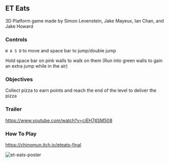 ## ET Eats ##

3D Platform game made by Simon Levenstein, Jake Mayeux, Ian Chan, and Jake Howard

### Controls ###

```W A S D``` to move and space bar to jump/double jump

Hold space bar on pink walls to walk on them (Run into green walls to gain an extra jump while in the air)

### Objectives ###

Collect pizza to earn points and reach the end of the level to deliver the pizza

### Trailer ###

https://www.youtube.com/watch?v=ciEH74SM508

### How To Play ###

https://chinomun.itch.io/eteats-final

![et-eats-poster](https://user-images.githubusercontent.com/33261445/136135813-79d15257-9042-4a7b-a6e6-b2f3b32c1475.png)
